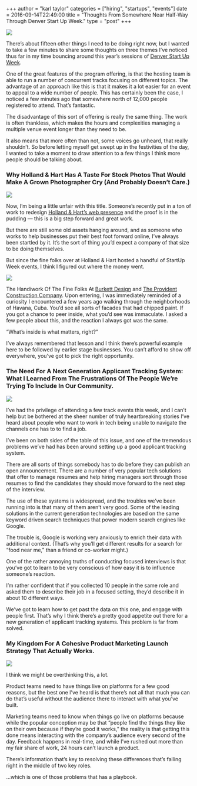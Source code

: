 +++
author = "karl taylor"
categories = ["hiring", "startups", "events"]
date = 2016-09-14T22:49:00
title = "Thoughts From Somewhere Near Half-Way Through Denver Start Up Week."
type = "post"
+++

  ![](https://raw.githubusercontent.com/karljtaylor/kjt/blog/content/assets/1*ovoKeeZ08mHKc5mPicN8kA.png)  


 There’s about fifteen other things I need to be doing right now, but I wanted to take a few minutes to share some thoughts on three themes I’ve noticed thus far in my time bouncing around this year’s sessions of [Denver Start Up Week](https://www.denverstartupweek.org/).

 One of the great features of the program offering, is that the hosting team is able to run a number of concurrent tracks focusing on different topics. The advantage of an approach like this is that it makes it a lot easier for an event to appeal to a wide number of people. This has certainly been the case, I noticed a few minutes ago that somewhere north of 12,000 people registered to attend. That’s fantastic.

 The disadvantage of this sort of offering is really the same thing. The work is often thankless, which makes the hours and complexities managing a multiple venue event longer than they need to be.

 It also means that more often than not, some voices go unheard, that really shouldn’t. So before letting myself get swept up in the festivities of the day, I wanted to take a moment to draw attention to a few things I think more people should be talking about.

 ### Why Holland & Hart Has A Taste For Stock Photos That Would Make A Grown Photographer Cry (And Probably Doesn’t Care.)

  ![](https://raw.githubusercontent.com/karljtaylor/kjt/blog/content/assets/1*vvMIVUrpx-Wz-fe-dOk4xw.png)  


 Now, I’m being a little unfair with this title. Someone’s recently put in a ton of work to redesign [Holland & Hart’s web presence](https://www.hollandhart.com/) and the proof is in the pudding — this is a big step forward and great work.

 But there are still some old assets hanging around, and as someone who works to help businesses put their best foot forward online, I’ve always been startled by it. It’s the sort of thing you’d expect a company of that size to be doing themselves.

 But since the fine folks over at Holland & Hart hosted a handful of StartUp Week events, I think I figured out where the money went.

  ![](https://raw.githubusercontent.com/karljtaylor/kjt/blog/content/assets/1*9e9KJiVHg2d8kfmpFVk_Jw.jpeg)

 The Handiwork Of The Fine Folks At [Burkett Design](http://www.burkettdesign.com/portfolio?lightbox=i26jv) and [The Provident Construction Company](http://www.providentconstruction.com/news/holland-and-hart).  Upon entering, I was immediately reminded of a curiosity I encountered a few years ago walking through the neighborhoods of Havana, Cuba. You’d see all sorts of facades that had chipped paint. If you got a chance to peer inside, what you’d see was immaculate. I asked a few people about this, and the reaction I always got was the same.

 “What’s inside is what matters, right?”

 I’ve always remembered that lesson and I think there’s powerful example here to be followed by earlier stage businesses. You can’t afford to show off everywhere, you’ve got to pick the right opportunity.

 ### The Need For A Next Generation Applicant Tracking System: What I Learned From The Frustrations Of The People We’re Trying To Include In Our Community.

  ![](https://raw.githubusercontent.com/karljtaylor/kjt/blog/content/assets/1*y06NjTw0aykiuvKVGz8BUQ.png)  


 I’ve had the privilege of attending a few track events this week, and I can’t help but be bothered at the sheer number of truly heartbreaking stories I’ve heard about people who want to work in tech being unable to navigate the channels one has to to find a job.

 I’ve been on both sides of the table of this issue, and one of the tremendous problems we’ve had has been around setting up a good applicant tracking system.

 There are all sorts of things somebody has to do before they can publish an open announcement. There are a number of very popular tech solutions that offer to manage resumes and help hiring managers sort through those resumes to find the candidates they should move forward to the next step of the interview.

 The use of these systems is widespread, and the troubles we’ve been running into is that many of them aren’t very good. Some of the leading solutions in the current generation technologies are based on the same keyword driven search techniques that power modern search engines like Google.

 The trouble is, Google is working very anxiously to enrich their data with additional context. (That’s why you’ll get different results for a search for “food near me,” than a friend or co-worker might.)

 One of the rather annoying truths of conducting focused interviews is that you’ve got to learn to be very conscious of how easy it is to influence someone’s reaction.

 I’m rather confident that if you collected 10 people in the same role and asked them to describe their job in a focused setting, they’d describe it in about 10 different ways.

 We’ve got to learn how to get past the data on this one, and engage with people first. That’s why I think there’s a pretty good appetite out there for a new generation of applicant tracking systems. This problem is far from solved.

 ### My Kingdom For A Cohesive Product Marketing Launch Strategy That Actually Works.

  ![](https://raw.githubusercontent.com/karljtaylor/kjt/blog/content/assets/1*GZyKtrsiou23_gcV2v3yvw.png)  


 I think we might be overthinking this, a lot.

 Product teams need to have things live on platforms for a few good reasons, but the best one I’ve heard is that there’s not all that much you can do that’s useful without the audience there to interact with what you’ve built.

 Marketing teams need to know when things go live on platforms because while the popular conception may be that “people find the things they like on their own because if they’re good it works,” the reality is that getting this done means interacting with the company’s audience every second of the day. Feedback happens in real-time, and while I’ve rushed out more than my fair share of work, 24 hours can’t launch a product.

 There’s information that’s key to resolving these differences that’s falling right in the middle of two key roles.

 …which is one of those problems that has a playbook.
